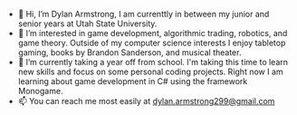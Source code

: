 - 👋 Hi, I’m Dylan Armstrong, I am currenttly in between my junior and senior years at Utah State University. 
- 👀 I’m interested in game development, algorithmic trading, robotics, and game theory. Outside of my computer science interests I enjoy tabletop gaming, books by Brandon Sanderson, and musical theater.
- 🌱 I’m currently taking a year off from school. I'm taking this time to learn new skills and focus on some personal coding projects. Right now I am learning about game development in C# using the framework Monogame.
- 📫 You can reach me most easily at dylan.armstrong299@gmail.com

<!---
Dyl299/Dyl299 is a ✨ special ✨ repository because its `README.md` (this file) appears on your GitHub profile.
You can click the Preview link to take a look at your changes.
--->
